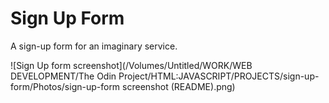 # Sign Up Form
A sign-up form for an imaginary service.

![Sign Up form screenshot](/Volumes/Untitled/WORK/WEB DEVELOPMENT/The Odin Project/HTML:JAVASCRIPT/PROJECTS/sign-up-form/Photos/sign-up-form screenshot (README).png)